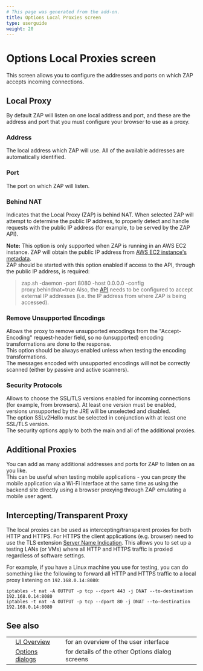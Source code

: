```yaml
---
# This page was generated from the add-on.
title: Options Local Proxies screen
type: userguide
weight: 20
---
```


# Options Local Proxies screen

This screen allows you to configure the addresses and ports
on which ZAP accepts incoming connections.  

## Local Proxy

By default ZAP will listen on one local address and port, and these are the address and port that you must configure your browser to use as a proxy.


### Address

The local address which ZAP will use. All of the available addresses are automatically identified.

### Port

The port on which ZAP will listen.

### Behind NAT

Indicates that the Local Proxy (ZAP) is behind NAT. When selected ZAP will attempt to determine the public IP address, to properly detect and handle requests with the public IP address (for example, to be served by the ZAP API).

**Note:** This option is only supported when ZAP is running in an AWS EC2 instance.
ZAP will obtain the public IP address from
[AWS EC2
instance's metadata](https://docs.aws.amazon.com/AWSEC2/latest/UserGuide/using-instance-addressing.html#working-with-ip-addresses).  
ZAP should be started with this option enabled if access to the API, through the public IP address, is required:
> zap.sh -daemon -port 8080 -host 0.0.0.0 -config proxy.behindnat=true
Also, the [API](/docs/desktop/ui/dialogs/options/api/) needs to be configured to accept external IP addresses (i.e. the IP address from where ZAP is being accessed).

### Remove Unsupported Encodings

Allows the proxy to remove unsupported encodings from the "Accept-Encoding" request-header field, so no (unsupported) encoding transformations are done to the response.  
This option should be always enabled unless when testing the encoding transformations.  
The messages encoded with unsupported encodings will not be correctly scanned (either by passive and active scanners).

### Security Protocols

Allows to choose the SSL/TLS versions enabled for incoming connections (for example, from browsers). At least one version must be enabled, versions unsupported by the JRE will be unselected and disabled.   
The option SSLv2Hello must be selected in conjunction with at least one SSL/TLS version.   
The security options apply to both the main and all of the additional proxies.

## Additional Proxies

You can add as many additional addresses and ports for ZAP to listen on as you like.  
This can be useful when testing mobile applications - you can proxy the mobile application via a Wi-Fi interface at the same time as using the backend site directly using a browser proxying through ZAP emulating a mobile user agent.

## Intercepting/Transparent Proxy

The local proxies can be used as intercepting/transparent proxies for both HTTP and HTTPS. For HTTPS the client applications (e.g. browser) need to use the TLS extension [Server Name Indication](https://tools.ietf.org/html/rfc6066#section-3). This allows you to set up a testing LANs (or VMs) where all HTTP and HTTPS traffic is proxied regardless of software settings.

For example, if you have a Linux machine you use for testing, you can do something like the following to forward all HTTP and
HTTPS traffic to a local proxy listening on `192.168.0.14:8080`:

    iptables -t nat -A OUTPUT -p tcp --dport 443 -j DNAT --to-destination 192.168.0.14:8080
    iptables -t nat -A OUTPUT -p tcp --dport 80 -j DNAT --to-destination 192.168.0.14:8080

## See also

|   |                                                      |                                                 |
|---|------------------------------------------------------|-------------------------------------------------|
|   | [UI Overview](/docs/desktop/ui/)                     | for an overview of the user interface           |
|   | [Options dialogs](/docs/desktop/ui/dialogs/options/) | for details of the other Options dialog screens |
